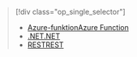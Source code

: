 > [!div class="op_single_selector"]
> * [<span data-ttu-id="c57c9-101">Azure-funktion</span><span class="sxs-lookup"><span data-stu-id="c57c9-101">Azure Function</span></span>](../articles/media-services/media-services-dotnet-how-to-use-azure-functions.md)
> * [<span data-ttu-id="c57c9-102">.NET</span><span class="sxs-lookup"><span data-stu-id="c57c9-102">.NET</span></span>](../articles/media-services/media-services-dotnet-how-to-use.md)
> * [<span data-ttu-id="c57c9-103">REST</span><span class="sxs-lookup"><span data-stu-id="c57c9-103">REST</span></span>](../articles/media-services/media-services-rest-how-to-use.md)
>  
> 

